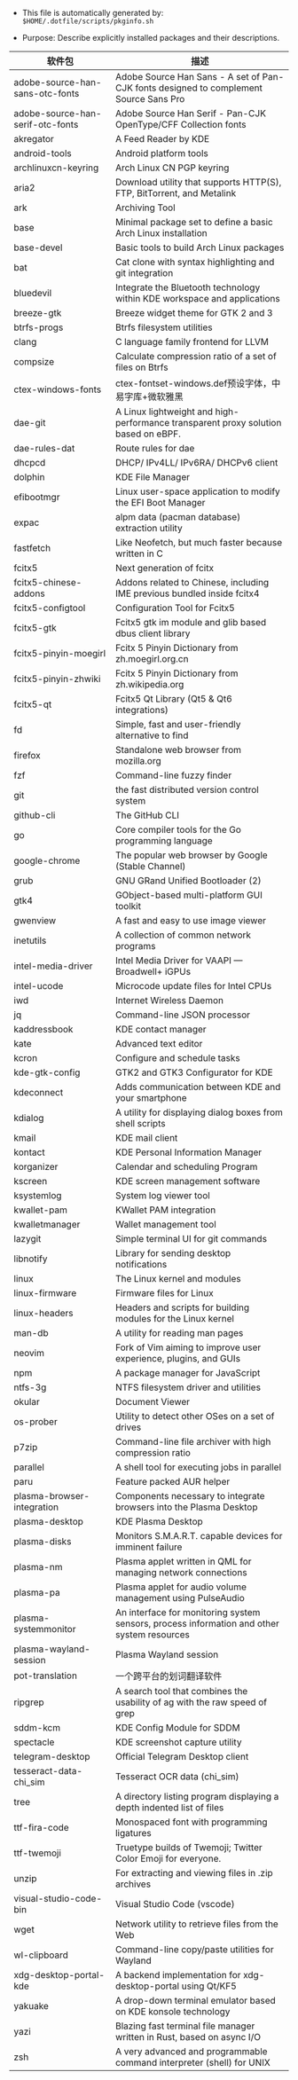 * This file is automatically generated by: `$HOME/.dotfile/scripts/pkginfo.sh`

* Purpose: Describe explicitly installed packages and their descriptions.

| 软件包 | 描述 |
| ------- | ---- |
| adobe-source-han-sans-otc-fonts | Adobe Source Han Sans - A set of Pan-CJK fonts designed to complement Source Sans Pro |
| adobe-source-han-serif-otc-fonts | Adobe Source Han Serif - Pan-CJK OpenType/CFF Collection fonts |
| akregator | A Feed Reader by KDE |
| android-tools | Android platform tools |
| archlinuxcn-keyring | Arch Linux CN PGP keyring |
| aria2 | Download utility that supports HTTP(S), FTP, BitTorrent, and Metalink |
| ark | Archiving Tool |
| base | Minimal package set to define a basic Arch Linux installation |
| base-devel | Basic tools to build Arch Linux packages |
| bat | Cat clone with syntax highlighting and git integration |
| bluedevil | Integrate the Bluetooth technology within KDE workspace and applications |
| breeze-gtk | Breeze widget theme for GTK 2 and 3 |
| btrfs-progs | Btrfs filesystem utilities |
| clang | C language family frontend for LLVM |
| compsize | Calculate compression ratio of a set of files on Btrfs |
| ctex-windows-fonts | ctex-fontset-windows.def预设字体，中易字库+微软雅黑 |
| dae-git | A Linux lightweight and high-performance transparent proxy solution based on eBPF. |
| dae-rules-dat | Route rules for dae |
| dhcpcd | DHCP/ IPv4LL/ IPv6RA/ DHCPv6 client |
| dolphin | KDE File Manager |
| efibootmgr | Linux user-space application to modify the EFI Boot Manager |
| expac | alpm data (pacman database) extraction utility |
| fastfetch | Like Neofetch, but much faster because written in C |
| fcitx5 | Next generation of fcitx |
| fcitx5-chinese-addons | Addons related to Chinese, including IME previous bundled inside fcitx4 |
| fcitx5-configtool | Configuration Tool for Fcitx5 |
| fcitx5-gtk | Fcitx5 gtk im module and glib based dbus client library |
| fcitx5-pinyin-moegirl | Fcitx 5 Pinyin Dictionary from zh.moegirl.org.cn |
| fcitx5-pinyin-zhwiki | Fcitx 5 Pinyin Dictionary from zh.wikipedia.org |
| fcitx5-qt | Fcitx5 Qt Library (Qt5 & Qt6 integrations) |
| fd | Simple, fast and user-friendly alternative to find |
| firefox | Standalone web browser from mozilla.org |
| fzf | Command-line fuzzy finder |
| git | the fast distributed version control system |
| github-cli | The GitHub CLI |
| go | Core compiler tools for the Go programming language |
| google-chrome | The popular web browser by Google (Stable Channel) |
| grub | GNU GRand Unified Bootloader (2) |
| gtk4 | GObject-based multi-platform GUI toolkit |
| gwenview | A fast and easy to use image viewer |
| inetutils | A collection of common network programs |
| intel-media-driver | Intel Media Driver for VAAPI — Broadwell+ iGPUs |
| intel-ucode | Microcode update files for Intel CPUs |
| iwd | Internet Wireless Daemon |
| jq | Command-line JSON processor |
| kaddressbook | KDE contact manager |
| kate | Advanced text editor |
| kcron | Configure and schedule tasks |
| kde-gtk-config | GTK2 and GTK3 Configurator for KDE |
| kdeconnect | Adds communication between KDE and your smartphone |
| kdialog | A utility for displaying dialog boxes from shell scripts |
| kmail | KDE mail client |
| kontact | KDE Personal Information Manager |
| korganizer | Calendar and scheduling Program |
| kscreen | KDE screen management software |
| ksystemlog | System log viewer tool |
| kwallet-pam | KWallet PAM integration |
| kwalletmanager | Wallet management tool |
| lazygit | Simple terminal UI for git commands |
| libnotify | Library for sending desktop notifications |
| linux | The Linux kernel and modules |
| linux-firmware | Firmware files for Linux |
| linux-headers | Headers and scripts for building modules for the Linux kernel |
| man-db | A utility for reading man pages |
| neovim | Fork of Vim aiming to improve user experience, plugins, and GUIs |
| npm | A package manager for JavaScript |
| ntfs-3g | NTFS filesystem driver and utilities |
| okular | Document Viewer |
| os-prober | Utility to detect other OSes on a set of drives |
| p7zip | Command-line file archiver with high compression ratio |
| parallel | A shell tool for executing jobs in parallel |
| paru | Feature packed AUR helper |
| plasma-browser-integration | Components necessary to integrate browsers into the Plasma Desktop |
| plasma-desktop | KDE Plasma Desktop |
| plasma-disks | Monitors S.M.A.R.T. capable devices for imminent failure |
| plasma-nm | Plasma applet written in QML for managing network connections |
| plasma-pa | Plasma applet for audio volume management using PulseAudio |
| plasma-systemmonitor | An interface for monitoring system sensors, process information and other system resources |
| plasma-wayland-session | Plasma Wayland session |
| pot-translation | 一个跨平台的划词翻译软件 | A cross-platform software for text translation. |
| ripgrep | A search tool that combines the usability of ag with the raw speed of grep |
| sddm-kcm | KDE Config Module for SDDM |
| spectacle | KDE screenshot capture utility |
| telegram-desktop | Official Telegram Desktop client |
| tesseract-data-chi_sim | Tesseract OCR data (chi_sim) |
| tree | A directory listing program displaying a depth indented list of files |
| ttf-fira-code | Monospaced font with programming ligatures |
| ttf-twemoji | Truetype builds of Twemoji; Twitter Color Emoji for everyone. |
| unzip | For extracting and viewing files in .zip archives |
| visual-studio-code-bin | Visual Studio Code (vscode) |
| wget | Network utility to retrieve files from the Web |
| wl-clipboard | Command-line copy/paste utilities for Wayland |
| xdg-desktop-portal-kde | A backend implementation for xdg-desktop-portal using Qt/KF5 |
| yakuake | A drop-down terminal emulator based on KDE konsole technology |
| yazi | Blazing fast terminal file manager written in Rust, based on async I/O |
| zsh | A very advanced and programmable command interpreter (shell) for UNIX |
